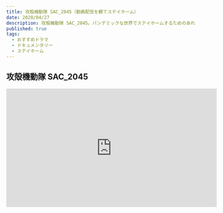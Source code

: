 ```yaml
---
title: 攻殻機動隊 SAC_2045（動画配信を観てステイホーム）
date: 2020/04/27
description: 攻殻機動隊 SAC_2045。パンデミックな世界でステイホームするためのあれこれ、動画配信を観て過ごしてます
published: true
tags:
  - おすすめドラマ
  - ドキュメンタリー
  - ステイホーム
---
```


## 攻殻機動隊 SAC_2045

<iframe width="560" height="315" src="https://www.youtube.com/embed/O6pA7Dw_iCw" frameborder="0" allow="accelerometer; autoplay; encrypted-media; gyroscope; picture-in-picture" allowfullscreen></iframe>

<!-- more -->
